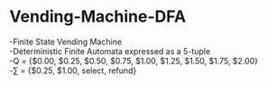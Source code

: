 # Vending-Machine-DFA
-Finite State Vending Machine  
-Deterministic Finite Automata expressed as a 5-tuple  
  -Q = {$0.00, $0.25, $0.50, $0.75, $1.00, $1.25, $1.50, $1.75, $2.00}   
  -∑ = {$0.25, $1.00, select, refund}   
